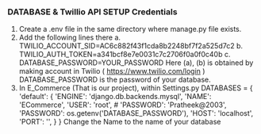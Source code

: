 ### DATABASE & Twillio API SETUP Credentials
  1. Create a .env file in the same directory where manage.py file exists.
  2. Add the following lines there
      a. TWILIO_ACCOUNT_SID=AC6c882f43f1cda8b2248bf7f2a525d7c2
      b. TWILIO_AUTH_TOKEN=a341bcf8e7e0031c7c2706f0a0f0c40b
      c. DATABASE_PASSWORD=YOUR_PASSWORD
        Here (a), (b) is obtained by making account in Twilio ( https://www.twilio.com/login )
        DATABASE_PASSWORD is the password of your database.
  3. In E_Commerce (That is our project), within Settings.py
         DATABASES = {
            'default': {
                'ENGINE': 'django.db.backends.mysql',
                'NAME': 'ECommerce',
                'USER': 'root',
                # 'PASSWORD': 'Pratheek@2003',
                'PASSWORD': os.getenv('DATABASE_PASSWORD'),
                'HOST': 'localhost',
                'PORT': '',
            }
        }
         Change the Name to the name of your database 

